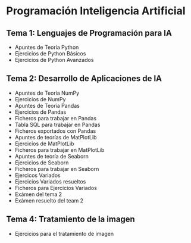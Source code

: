 # Programación Inteligencia Artificial

## Tema 1: Lenguajes de Programación para IA

* Apuntes de Teoría Python
* Ejercicios de Python Básicos
* Ejercicios de Python Avanzados

## Tema 2: Desarrollo de Aplicaciones de IA

* Apuntes de Teoría NumPy
* Ejercicios de NumPy
* Apuntes de Teoría Pandas
* Ejercicios de Pandas
* Ficheros para trabajar en Pandas
* Tabla SQL para trabajar en Pandas
* Ficheros exportados con Pandas
* Apuntes de teorías de MatPlotLib
* Ejercicios de MatPlotLib
* Ficheros para trabajar en MatPlotLib
* Apuntes de teoría de Seaborn
* Ejercicios de Seaborn
* Ficheros para trabajar en Seaborn
* Ejercicos Variados
* Ejercicios Variados resueltos
* Ficheros para Ejercicios Variados
* Exámen del tema 2
* Exámen resuelto del team 2

## Tema 4: Tratamiento de la imagen

* Ejercicios para el tratamiento de imagen
